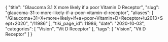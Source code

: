 {
    "title": "Glaucoma 3.1 X more likely if a poor Vitamin D Receptor",
    "slug": "glaucoma-31-x-more-likely-if-a-poor-vitamin-d-receptor",
    "aliases": [
        "/Glaucoma+31+X+more+likely+if+a+poor+Vitamin+D+Receptor+\u2013+Sept+2020",
        "/11986"
    ],
    "tiki_page_id": 11986,
    "date": "2020-10-03",
    "categories": [
        "Vision",
        "Vit D Receptor"
    ],
    "tags": [
        "Vision",
        "Vit D Receptor"
    ]
}